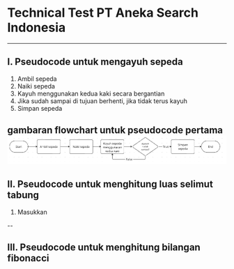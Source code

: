 # Technical Test PT Aneka Search Indonesia
---
## I. Pseudocode untuk mengayuh sepeda
1. Ambil sepeda
2. Naiki sepeda
3. Kayuh menggunakan kedua kaki secara bergantian
4. Jika sudah sampai di tujuan berhenti, jika tidak terus kayuh
5. Simpan sepeda

gambaran flowchart untuk pseudocode pertama
![flowchart](./img/flowchart1.PNG)
---
## II. Pseudocode untuk menghitung luas selimut tabung
1. Masukkan

--

## III. Pseudocode untuk menghitung bilangan fibonacci